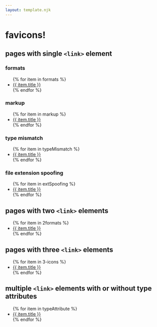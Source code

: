 ```yaml
---
layout: template.njk
---
```

# favicons!

## pages with single `<link>` element

### formats

<ul>
{% for item in formats %}
<li><a href="{{ item.permalink }}">{{ item.title }}</a></li>
{% endfor %}
</ul>

### markup

<ul>
{% for item in markup %}
<li><a href="{{ item.permalink }}">{{ item.title }}</a></li>
{% endfor %}
</ul>

### type mismatch

<ul>
{% for item in typeMismatch %}
<li><a href="{{ item.permalink }}">{{ item.title }}</a></li>
{% endfor %}
</ul>

### file extension spoofing

<ul>
{% for item in extSpoofing %}
<li><a href="{{ item.permalink }}">{{ item.title }}</a></li>
{% endfor %}
</ul>

## pages with two `<link>` elements

<ul>
{% for item in 2formats %}
<li><a href="{{ item.permalink }}">{{ item.title }}</a></li>
{% endfor %}
</ul>

## pages with three `<link>` elements

<ul>
{% for item in 3-icons %}
<li><a href="{{ item.permalink }}">{{ item.title }}</a></li>
{% endfor %}
</ul>

## multiple `<link>` elements with or without type attributes

<ul>
{% for item in typeAttribute %}
<li><a href="{{ item.permalink }}">{{ item.title }}</a></li>
{% endfor %}
</ul>
